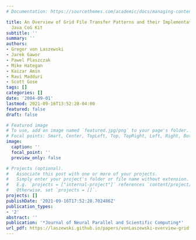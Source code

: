 ```yaml
---
# Documentation: https://sourcethemes.com/academic/docs/managing-content/

title: An Overview of Grid File Transfer Patterns and their Implementation in the
  Java CoG Kit
subtitle: ''
summary: ''
authors:
- Gregor von Laszewski
- Jarek Gawor
- Pawel Plaszczak
- Mike Hategan
- Kaizar Amin
- Ravi Madduri
- Scott Gose
tags: []
categories: []
date: '2004-09-01'
lastmod: 2021-09-16T13:52:28-04:00
featured: false
draft: false

# Featured image
# To use, add an image named `featured.jpg/png` to your page's folder.
# Focal points: Smart, Center, TopLeft, Top, TopRight, Left, Right, BottomLeft, Bottom, BottomRight.
image:
  caption: ''
  focal_point: ''
  preview_only: false

# Projects (optional).
#   Associate this post with one or more of your projects.
#   Simply enter your project's folder or file name without extension.
#   E.g. `projects = ["internal-project"]` references `content/project/deep-learning/index.md`.
#   Otherwise, set `projects = []`.
projects: []
publishDate: '2021-09-16T17:52:28.702486Z'
publication_types:
- '2'
abstract: ''
publication: '*Journal of Neural Parallel and Scientific Computing*'
url_pdf: https://laszewski.github.io/papers/vonLaszewski-overview-gridftp.pdf
---
```

